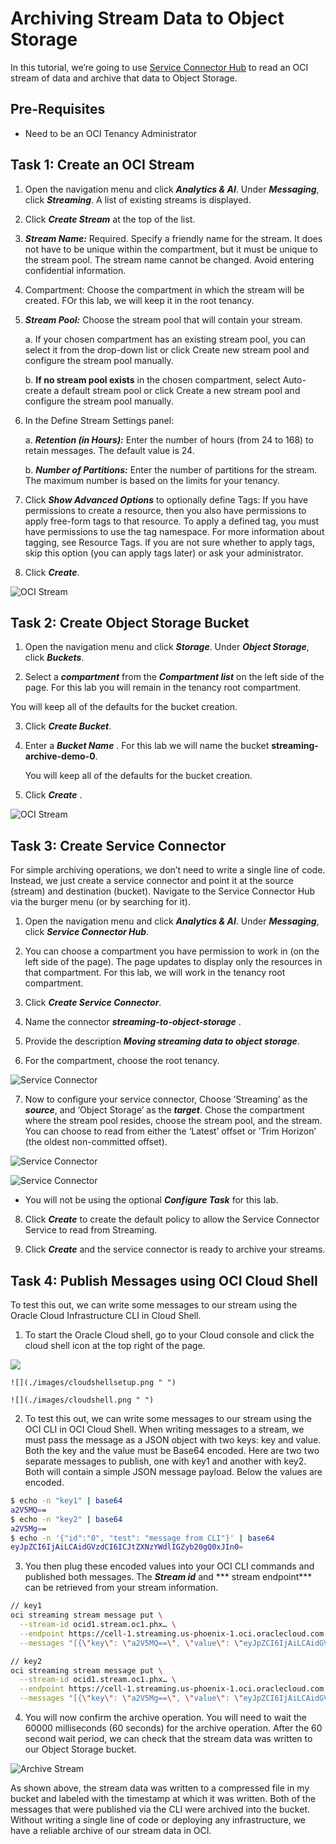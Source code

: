 # Archiving Stream Data to Object Storage

In this tutorial, we’re going to use [Service Connector Hub](https://docs.oracle.com/en-us/iaas/Content/service-connector-hub/overview.htm) to read an OCI stream of data and archive that data to Object Storage.

## Pre-Requisites

* Need to be an OCI Tenancy Administrator

## Task 1: Create an OCI Stream

1. Open the navigation menu and click ***Analytics & AI***. Under ***Messaging***, click ***Streaming***. A list of existing streams is displayed.

2. Click ***Create Stream*** at the top of the list.

3. ***Stream Name:*** Required. Specify a friendly name for the stream. It does not have to be unique within the compartment, but it must be unique to the stream pool. The stream name cannot be changed. Avoid entering confidential information.

4. Compartment: Choose the compartment in which the stream will be created. FOr this lab, we will keep it in the root tenancy.

5. ***Stream Pool:*** Choose the stream pool that will contain your stream.

   a. If your chosen compartment has an existing stream pool, you can select it from the drop-down list or click Create new stream pool and configure the stream pool manually.

   b. **If no stream pool exists** in the chosen compartment, select Auto-create a default stream pool or click Create a new stream pool and configure the stream pool manually.

6. In the Define Stream Settings panel:

    a. ***Retention (in Hours):*** Enter the number of hours (from 24 to 168) to retain messages. The default value is 24.

    b. ***Number of Partitions:*** Enter the number of partitions for the stream. The maximum number is based on the limits for your tenancy.

7. Click ***Show Advanced Options*** to optionally define Tags: If you have permissions to create a resource, then you also have permissions to apply free-form tags to that resource. To apply a defined tag, you must have permissions to use the tag namespace. For more information about tagging, see Resource Tags. If you are not sure whether to apply tags, skip this option (you can apply tags later) or ask your administrator.

8. Click ***Create***.

![OCI Stream](./images/OCI-Stream4.png)


## Task 2: Create Object Storage Bucket

1. Open the navigation menu and click ***Storage***. Under ***Object Storage***, click ***Buckets***.

2. Select a ***compartment*** from the ***Compartment list***  on the left side of the page. For this lab you will remain in the tenancy root compartment.

You will keep all of the defaults for the bucket creation.

3. Click ***Create Bucket***.

4. Enter a ***Bucket Name*** . For this lab we will name the bucket **streaming-archive-demo-0**.

   You will keep all of the defaults for the bucket creation.

5. Click ***Create*** . 

![OCI Stream](./images/OCI-Stream5.png)

 

## Task 3: Create Service Connector

For simple archiving operations, we don’t need to write a single line of code. Instead, we just create a service connector and point it at the source (stream) and destination (bucket). Navigate to the Service Connector Hub via the burger menu (or by searching for it).

1. Open the navigation menu and click ***Analytics & AI***. Under ***Messaging***, click ***Service Connector Hub***.

2. You can choose a compartment you have permission to work in (on the left side of the page). The page updates to display only the resources in that compartment. For this lab, we will work in the tenancy root compartment.

3. Click ***Create Service Connector***. 

4. Name the connector ***streaming-to-object-storage*** . 

5. Provide the description ***Moving streaming data to object storage***.

6. For the compartment, choose the root tenancy.

![Service Connector](./images/OCI-Service-Connector1.png)


7. Now to configure your service connector, Choose  ’Streaming’ as the ***source***, and ‘Object Storage’ as the ***target***. Chose the compartment where the stream pool resides, choose the stream pool, and the stream. You can choose to read from either the ‘Latest’ offset or ’Trim Horizon’ (the oldest non-committed offset).

![Service Connector](./images/OCI-Service-Connector2.png)



![Service Connector](./images/OCI-Service-Connector3.png)


 - You will not be using the optional ***Configure Task*** for this lab. 

 8. Click ***Create*** to create the default policy to allow the Service Connector Service to read from Streaming.
 

 9. Click ***Create*** and the service connector is ready to archive your streams.



## Task 4: Publish Messages using OCI Cloud Shell

 To test this out, we can write some messages to our stream using the Oracle Cloud Infrastructure CLI in Cloud Shell. 


1. To start the Oracle Cloud shell, go to your Cloud console and click the cloud shell icon at the top right of the page.

![](./images/cloudshellopen.png " ")

    ![](./images/cloudshellsetup.png " ")

    ![](./images/cloudshell.png " ")


2.  To test this out, we can write some messages to our stream using the OCI CLI in OCI Cloud Shell. When writing messages to a stream, we must pass the message as a JSON object with two keys: key and value. Both the key and the value must be Base64 encoded. Here are two  two separate messages to publish, one with key1 and another with key2. Both will contain a simple JSON message payload. Below the values are encoded.

```bash
$ echo -n "key1" | base64
a2V5MQ==
$ echo -n "key2" | base64
a2V5Mg==
$ echo -n '{"id":"0", "test": "message from CLI"}' | base64
eyJpZCI6IjAiLCAidGVzdCI6ICJtZXNzYWdlIGZyb20gQ0xJIn0=
```

3. You then plug these encoded values into your OCI CLI commands and published both messages. The ***Stream id*** and *** stream endpoint*** can be retrieved from your stream information.

```bash
// key1
oci streaming stream message put \
  --stream-id ocid1.stream.oc1.phx… \
  --endpoint https://cell-1.streaming.us-phoenix-1.oci.oraclecloud.com \
  --messages "[{\"key\": \"a2V5MQ==\", \"value\": \"eyJpZCI6IjAiLCAidGVzdCI6ICJtZXNzYWdlIGZyb20gQ0xJIn0=\"}]"

// key2
oci streaming stream message put \
  --stream-id ocid1.stream.oc1.phx… \
  --endpoint https://cell-1.streaming.us-phoenix-1.oci.oraclecloud.com \
  --messages "[{\"key\": \"a2V5Mg==\", \"value\": \"eyJpZCI6IjAiLCAidGVzdCI6ICJtZXNzYWdlIGZyb20gQ0xJIn0=\"}]"
  ```

  4. You will now confirm the archive operation.   You will need to wait the 60000 milliseconds (60 seconds) for the archive operation. After the 60 second wait period, we can check that the stream data was written to our Object Storage bucket.

  ![Archive Stream](./images/OCI-archive-stream-1.png)

As shown above, the stream data was written to a compressed file in my bucket and labeled with the timestamp at which it was written. Both of the messages that were published via the CLI were archived into the bucket. Without writing a single line of code or deploying any infrastructure, we have a reliable archive of our stream data in OCI.


